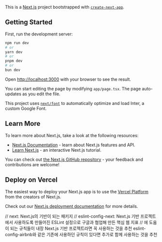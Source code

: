 This is a [Next.js](https://nextjs.org/) project bootstrapped with [`create-next-app`](https://github.com/vercel/next.js/tree/canary/packages/create-next-app).

## Getting Started

First, run the development server:

```bash
npm run dev
# or
yarn dev
# or
pnpm dev
# or
bun dev
```

Open [http://localhost:3000](http://localhost:3000) with your browser to see the result.

You can start editing the page by modifying `app/page.tsx`. The page auto-updates as you edit the file.

This project uses [`next/font`](https://nextjs.org/docs/basic-features/font-optimization) to automatically optimize and load Inter, a custom Google Font.

## Learn More

To learn more about Next.js, take a look at the following resources:

- [Next.js Documentation](https://nextjs.org/docs) - learn about Next.js features and API.
- [Learn Next.js](https://nextjs.org/learn) - an interactive Next.js tutorial.

You can check out [the Next.js GitHub repository](https://github.com/vercel/next.js/) - your feedback and contributions are welcome!

## Deploy on Vercel

The easiest way to deploy your Next.js app is to use the [Vercel Platform](https://vercel.com/new?utm_medium=default-template&filter=next.js&utm_source=create-next-app&utm_campaign=create-next-app-readme) from the creators of Next.js.

Check out our [Next.js deployment documentation](https://nextjs.org/docs/deployment) for more details.

// next: Next.js의 기반이 되는 패키지
// eslint-config-next: Next.js 기반 프로젝트에서 사용하도록 만들어진 ESLint 설정으로 구글과 협업해 만든 핵심 웹 지표
// 에 도움이 되는 규칙들이 내장 Next.js 기반 프로젝트라면 꼭 사용하는 것을 추천 eslint-config-airbnb와 같은 기존에 사용하던 규칙이 있다면 추가로 함께 사용하는 것을 추천